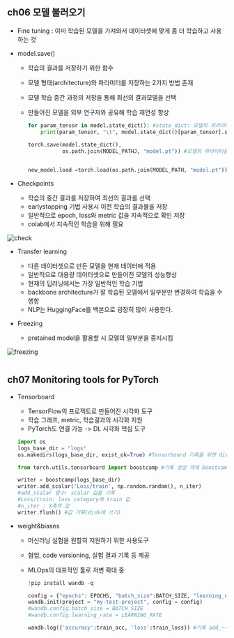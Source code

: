 ## ch06 모델 불러오기

- Fine tuning : 이미 학습된 모델을 가져와서 데이터셋에 맞게 좀 더 학습하고 사용하는 것



- model.save()

  - 학습의 결과를 저장하기 위한 함수

  - 모델 형태(architecture)와 파라미터를 저장하는 2가지 방법 존재

  - 모델 학습 중간 과정의 저장을 통해 최선의 결과모델을 선택

  - 만들어진 모델을 외부 연구자와 공유해 학습 재연성 향상

    ```python
    for param_tensor in model.state_dict(): #state_dict: 모델의 파라미터를 표시
        print(param_tensor, "\t", model.state_dict()[param_tensor].size())
        
    torch.save(model.state_dict(),
               os.path.join(MODEL_PATHJ, "model.pt")) #모델의 파라미터를 저장
    
    
    new_model.load =torch.load(os.path.join(MODEL_PATH, "model.pt")) #모델을 불러올 때 사용
    ```

    

- Checkpoints
  - 학습의 중간 결과를 저장하여 최선의 결과를 선택
  - earlystopping 기법 사용시 이전 학습의 결과물을 저장
  - 일반적으로 epoch, loss와 metric 값을 지속적으로 확인 저장
  - colab에서 지속적인 학습을 위해 필요

![check](https://user-images.githubusercontent.com/87477828/130230076-76306a09-5de8-4224-974e-b410eb11f2d5.png)

- Transfer learning

  - 다른 데이터셋으로 만든 모델을 현재 데이터에 적용
  - 일반적으로 대용량 데이터셋으로 만들어진 모델의 성능향상
  - 현재의 딥러닝에서는 가장 일반적인 학습 기법
  - backbone architecture가 잘 학습된 모델에서 일부분만 변경하여 학습을 수행함
  - NLP는 HuggingFace를 백본으로 굉장히 많이 사용한다.

  

- Freezing

  - pretained model을 활용할 시 모델의 일부분을 중지시킴

![freezing](https://user-images.githubusercontent.com/87477828/130231792-ceb020f7-9fd0-4456-8629-02a8613e50f5.png)

```
```

## ch07 Monitoring tools for PyTorch

- Tensorboard

  - TensorFlow의 프로젝트로 만들어진 시각화 도구
  - 학습 그래프, metric, 학습결과의 시각화 지원
  - PyTorch도 연결 가능 -> DL  시각화 핵심 도구

  ```python
  import os
  logs_base_dir = "logs"
  os.makedirs(logs_base_dir, exist_ok=True) #Tensorboard 기록을 위한 directory 생성
  
  from torch.utils.tensorboard import boostcamp #기록 생성 객체 boostcamp 생성
  
  writer = boostcamp(logs_base_dir)
  writer.add_scalar('Loss/train', np.random.random(), n_iter) 
  #add_scalar 함수: scalar 값을 기록
  #Loss/train: loss category에 train 값
  #n_iter : X축의 값
  writer.flush() #값 기록(disk에 쓰기)
  ```

  

- weight&biases

  - 머신러닝 실험을 원할히 지원하기 위한 사용도구

  - 협업, code versioning, 실험 결과 기록 등 제공

  - MLOps의 대표적인 툴로 저변 확대 중

    ```python
    !pip install wandb -q
    
    config = {"epochs": EPOCHS, "batch_size":BATCH_SIZE, "learning_rate": LEARNING_RATE} #config 설정
    wandb.init(project = "my-test-project", config = config)
    #wandb.config.batch_size = BATCH_SIZE
    #wandb.config.learning_rate = LEARNING_RATE
    
    wandb.log({'accuracy':train_acc, 'loss':train_loss}) #기록 add_~~~함수와 동일
    
    ```

    

